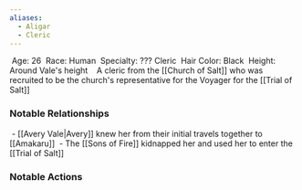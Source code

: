 ```yaml
---
aliases:
  - Aligar
  - Cleric
---
```

 Age: 26
 Race: Human
 Specialty: ??? Cleric 
 Hair Color: Black
 Height: Around Vale's height
 
 A cleric from the [[Church of Salt]] who was recruited to be the church's representative for the Voyager for the [[Trial of Salt]]
### Notable Relationships 
 - [[Avery Vale|Avery]] knew her from their initial travels together to [[Amakaru]]
 - The [[Sons of Fire]] kidnapped her and used her to enter the [[Trial of Salt]]
 

### Notable Actions